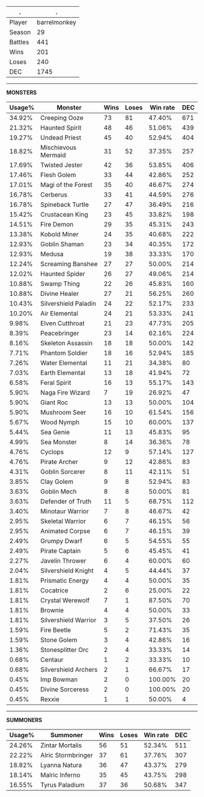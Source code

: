 .|.
|-|-
Player|barrelmonkey
Season|29
Battles|441
Wins|201
Loses|240
DEC|1745

---
**MONSTERS**

Usage%|Monster|Wins|Loses|Win rate|DEC|
-|-|-|-|-|-|
34.92%|Creeping Ooze|73|81|47.40%|671|
21.32%|Haunted Spirit|48|46|51.06%|439|
19.27%|Undead Priest|45|40|52.94%|404|
18.82%|Mischievous Mermaid|31|52|37.35%|257|
17.69%|Twisted Jester|42|36|53.85%|406|
17.46%|Flesh Golem|33|44|42.86%|252|
17.01%|Magi of the Forest|35|40|46.67%|274|
16.78%|Cerberus|33|41|44.59%|276|
16.78%|Spineback Turtle|27|47|36.49%|216|
15.42%|Crustacean King|23|45|33.82%|198|
14.51%|Fire Demon|29|35|45.31%|243|
13.38%|Kobold Miner|24|35|40.68%|222|
12.93%|Goblin Shaman|23|34|40.35%|172|
12.93%|Medusa|19|38|33.33%|170|
12.24%|Screaming Banshee|27|27|50.00%|214|
12.02%|Haunted Spider|26|27|49.06%|214|
10.88%|Swamp Thing|22|26|45.83%|160|
10.88%|Divine Healer|27|21|56.25%|260|
10.43%|Silvershield Paladin|24|22|52.17%|233|
10.20%|Air Elemental|24|21|53.33%|241|
9.98%|Elven Cutthroat|21|23|47.73%|205|
8.39%|Peacebringer|23|14|62.16%|224|
8.16%|Skeleton Assassin|18|18|50.00%|142|
7.71%|Phantom Soldier|18|16|52.94%|185|
7.26%|Water Elemental|11|21|34.38%|80|
7.03%|Earth Elemental|13|18|41.94%|72|
6.58%|Feral Spirit|16|13|55.17%|143|
5.90%|Naga Fire Wizard|7|19|26.92%|47|
5.90%|Giant Roc|13|13|50.00%|104|
5.90%|Mushroom Seer|16|10|61.54%|156|
5.67%|Wood Nymph|15|10|60.00%|137|
5.44%|Sea Genie|11|13|45.83%|95|
4.99%|Sea Monster|8|14|36.36%|78|
4.76%|Cyclops|12|9|57.14%|127|
4.76%|Pirate Archer|9|12|42.86%|83|
4.31%|Goblin Sorcerer|8|11|42.11%|51|
3.85%|Clay Golem|9|8|52.94%|83|
3.63%|Goblin Mech|8|8|50.00%|81|
3.63%|Defender of Truth|11|5|68.75%|112|
3.40%|Minotaur Warrior|7|8|46.67%|42|
2.95%|Skeletal Warrior|6|7|46.15%|56|
2.95%|Animated Corpse|6|7|46.15%|39|
2.49%|Grumpy Dwarf|6|5|54.55%|55|
2.49%|Pirate Captain|5|6|45.45%|41|
2.27%|Javelin Thrower|6|4|60.00%|60|
2.04%|Silvershield Knight|4|5|44.44%|37|
1.81%|Prismatic Energy|4|4|50.00%|35|
1.81%|Cocatrice|2|6|25.00%|22|
1.81%|Crystal Werewolf|7|1|87.50%|70|
1.81%|Brownie|4|4|50.00%|33|
1.81%|Silvershield Warrior|3|5|37.50%|26|
1.59%|Fire Beetle|5|2|71.43%|35|
1.59%|Stone Golem|3|4|42.86%|16|
1.36%|Stonesplitter Orc|2|4|33.33%|14|
0.68%|Centaur|1|2|33.33%|10|
0.68%|Silvershield Archers|2|1|66.67%|17|
0.45%|Imp Bowman|2|0|100.00%|20|
0.45%|Divine Sorceress|2|0|100.00%|20|
0.45%|Rexxie|1|1|50.00%|4|

---
**SUMMONERS**

Usage%|Summoner|Wins|Loses|Win rate|DEC|
-|-|-|-|-|-|
24.26%|Zintar Mortalis|56|51|52.34%|511|
22.22%|Alric Stormbringer|37|61|37.76%|307|
18.82%|Lyanna Natura|36|47|43.37%|279|
18.14%|Malric Inferno|35|45|43.75%|298|
16.55%|Tyrus Paladium|37|36|50.68%|347|
